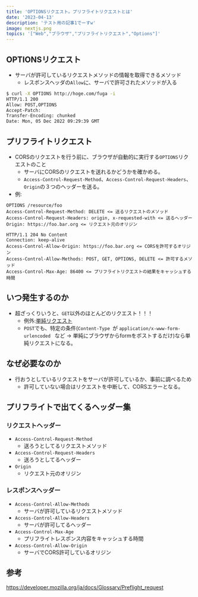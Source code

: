 ```yaml
---
title: 'OPTIONSリクエスト。プリフライトリクエストとは'
date: '2023-04-13'
description: 'テスト用の記事1でーすw'
image: nextjs.png
topics: '["Web","ブラウザ","プリフライトリクエスト","Options"]'
---
```


## OPTIONSリクエスト
- サーバが許可しているリクエストメソッドの情報を取得できるメソッド
  - レスポンスヘッダの`Allow`に、サーバで許可されたメソッドが入る

```sh
$ curl -X OPTIONS http://hoge.com/fuga -i
HTTP/1.1 200 
Allow: POST,OPTIONS
Accept-Patch:
Transfer-Encoding: chunked
Date: Mon, 05 Dec 2022 09:29:39 GMT
```

## プリフライトリクエスト
- CORSのリクエストを行う前に、ブラウザが自動的に実行する`OPTIONS`リクエストのこと
  - サーバにCORSのリクエストを送れるかどうかを確かめる。
  - `Access-Control-Request-Method`、`Access-Control-Request-Headers`、`Origin`の３つのヘッダーを送る。
- 例:

```
OPTIONS /resource/foo
Access-Control-Request-Method: DELETE <= 送るリクエストのメソッド
Access-Control-Request-Headers: origin, x-requested-with <= 送るヘッダー
Origin: https://foo.bar.org <= リクエスト元のオリジン

HTTP/1.1 204 No Content
Connection: keep-alive
Access-Control-Allow-Origin: https://foo.bar.org <= CORSを許可するオリジン
Access-Control-Allow-Methods: POST, GET, OPTIONS, DELETE <= 許可するメソッド
Access-Control-Max-Age: 86400 <= プリフライトリクエストの結果をキャッシュする時間
```

## いつ発生するのか
- 超ざっくりいうと、`GET`以外のほとんどのリクエスト！！！
    - 例外:[単純リクエスト](https://developer.mozilla.org/ja/docs/Web/HTTP/CORS#simple_requests)
    - `POST`でも、特定の条件(`Content-Type `が `application/x-www-form-urlencoded ` など → 単純にブラウザからformをポストするだけ)なら単純リクエストになる。
 
 
## なぜ必要なのか
- 行おうとしているリクエストをサーバが許可しているか、事前に調べるため
  - 許可していない場合はリクエストを中断して、CORSエラーとなる。

## プリフライトで出てくるヘッダー集
### リクエストヘッダー
- `Access-Control-Request-Method`
    - 送ろうとしてるリクエストメソッド 
- `Access-Control-Request-Headers`
    -  送ろうとしてるヘッダー
- `Origin`
    - リクエスト元のオリジン 
 
### レスポンスヘッダー  
- `Access-Control-Allow-Methods`
    - サーバが許可しているリクエストメソッド 
- `Access-Control-Allow-Headers`
    - サーバが許可してるヘッダー
- `Access-Control-Max-Age`
    - プリフライトレスポンス内容をキャッシュする時間 
- `Access-Control-Allow-Origin`
    - サーバでCORS許可しているオリジン 

## 参考
https://developer.mozilla.org/ja/docs/Glossary/Preflight_request
